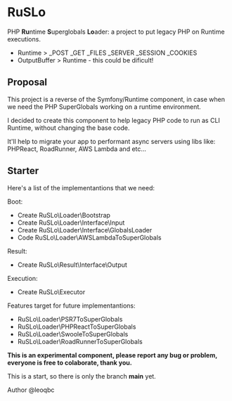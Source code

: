 # RuSLo
PHP **Ru**ntime **S**uperglobals **Lo**ader: a project to put legacy PHP on Runtime executions.

* Runtime > _POST _GET _FILES _SERVER _SESSION _COOKIES
* OutputBuffer > Runtime - this could be dificult!

## Proposal

This project is a reverse of the Symfony/Runtime component, in case when we need the PHP SuperGlobals working on a runtime environment.

I decided to create this component to help legacy PHP code to run as CLI Runtime, without changing the base code.

It'll help to migrate your app to performant async servers using libs like: PHPReact, RoadRunner, AWS Lambda and etc...

## Starter

Here's a list of the implementantions that we need:

Boot:
- Create RuSLo\Loader\Bootstrap
- Create RuSLo\Loader\Interface\Input
- Create RuSLo\Loader\Interface\GlobalsLoader
- Code RuSLo\Loader\AWSLambdaToSuperGlobals

Result:
- Create RuSLo\Result\Interface\Output

Execution:
- Create RuSLo\Executor

Features target for future implementantions:

- RuSLo\Loader\PSR7ToSuperGlobals
- RuSLo\Loader\PHPReactToSuperGlobals
- RuSLo\Loader\SwooleToSuperGlobals
- RuSLo\Loader\RoadRunnerToSuperGlobals

**This is an experimental component, please report any bug or problem, everyone is free to colaborate, thank you.**

This is a start, so there is only the branch **main** yet.

Author @leoqbc
